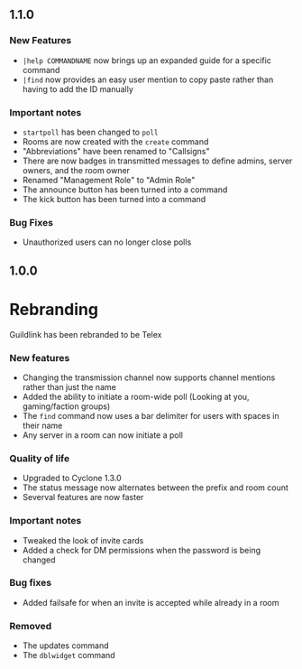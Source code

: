 1.1.0
-
### **New Features**
- `|help COMMANDNAME` now brings up an expanded guide for a specific command
- `|find` now provides an easy user mention to copy paste rather than having to add the ID manually

### **Important notes**
- `startpoll` has been changed to `poll`
- Rooms are now created with the `create` command
- "Abbreviations" have been renamed to "Callsigns"
- There are now badges in transmitted messages to define admins, server owners, and the room owner
- Renamed "Management Role" to "Admin Role"
- The announce button has been turned into a command
- The kick button has been turned into a command

### **Bug Fixes**
- Unauthorized users can no longer close polls

1.0.0
-
# Rebranding
Guildlink has been rebranded to be Telex

### **New features**
- Changing the transmission channel now supports channel mentions rather than just the name
- Added the ability to initiate a room-wide poll (Looking at you, gaming/faction groups)
- The `find` command now uses a bar delimiter for users with spaces in their name
- Any server in a room can now initiate a poll

### **Quality of life**
- Upgraded to Cyclone 1.3.0
- The status message now alternates between the prefix and room count
- Severval features are now faster

### **Important notes**
- Tweaked the look of invite cards
- Added a check for DM permissions when the password is being changed

### **Bug fixes**
- Added failsafe for when an invite is accepted while already in a room

### **Removed**
- The updates command
- The `dblwidget` command